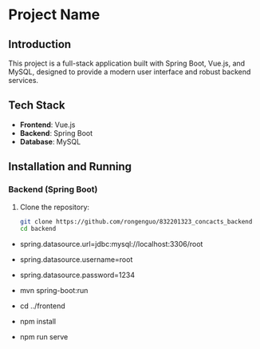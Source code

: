 # Project Name

## Introduction
This project is a full-stack application built with Spring Boot, Vue.js, and MySQL, designed to provide a modern user interface and robust backend services.

## Tech Stack
- **Frontend**: Vue.js
- **Backend**: Spring Boot
- **Database**: MySQL



## Installation and Running

### Backend (Spring Boot)
1. Clone the repository:
   ```bash
   git clone https://github.com/rongenguo/832201323_concacts_backend
   cd backend
- spring.datasource.url=jdbc:mysql://localhost:3306/root
- spring.datasource.username=root
- spring.datasource.password=1234
- mvn spring-boot:run


- cd ../frontend
- npm install
- npm run serve
